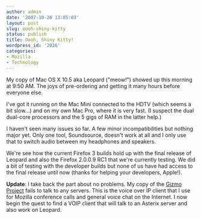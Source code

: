 ```yaml
---
author: admin
date: '2007-10-26 13:05:03'
layout: post
slug: oooh-shiny-kitty
status: publish
title: Oooh, Shiny Kitty!
wordpress_id: '2026'
categories:
- Mozilla
- Technology
---
```

My copy of Mac OS X 10.5 aka Leopard ("meow!") showed up this morning at 9:50 AM. The joys of pre-ordering and getting it many hours before everyone else.

I've got it running on the Mac Mini connected to the HDTV (which seems a bit slow...) and on my own Mac Pro, where it is very fast. (I suspect the dual dual-core processors and the 5 gigs of RAM in the latter help.)

I haven't seen many issues so far. A few minor incompatibilities but nothing major yet. Only one tool, Soundsource, doesn't work at all and I only use that to switch audio between my headphones and speakers.

We're see how the current Firefox 3 builds hold up with the final release of Leopard and also the Firefox 2.0.0.9 RC1 that we're currently testing. We did a bit of testing with the developer builds but none of us have had access to the final release until now (thanks for helping your developers, Apple!).

<strong>Update</strong>: I take back the part about no problems. My copy of the <a href="http://www.gizmoproject.com/">Gizmo Project</a> fails to talk to any servers. This is the voice over IP client that I use for Mozilla conference calls and general voice chat on the Internet. I now begin the quest to find a VOIP client that will talk to an Asterix server and also work on Leopard.

